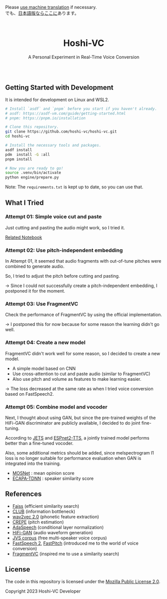 Please [use machine translation](https://github-com.translate.goog/hoshi-vc/hoshi-vc/blob/main/README.md?_x_tr_sl=en&_x_tr_tl=ja&_x_tr_hl=en&_x_tr_pto=wapp) if necessary.<br>
でも、[日本語版ならここに](README_JA.md)あります。

<!-- Note: Translations are welcome. -->

<br>
<div align="center">
  <h1>Hoshi-VC</h1>
  <p>A Personal Experiment in Real-Time Voice Conversion</p>
</div>
<br>
<br>

## Getting Started with Development

It is intended for development on Linux and WSL2.

```bash
# Install `asdf` and `pnpm` before you start if you haven't already.
# asdf: https://asdf-vm.com/guide/getting-started.html
# pnpm: https://pnpm.io/installation

# Clone this repository.
git clone https://github.com/hoshi-vc/hoshi-vc.git
cd hoshi-vc

# Install the necessary tools and packages.
asdf install
pdm  install -G :all
pnpm install

# Now you are ready to go!
source .venv/bin/activate
python engine/prepare.py
```

Note: The `requirements.txt` is kept up to date, so you can use that.

## What I Tried

### Attempt 01: Simple voice cut and paste

Just cutting and pasting the audio might work, so I tried it.

[Related Notebook](engine/attempt01.ipynb)

### Attempt 02: Use pitch-independent embedding

In Attempt 01, it seemed that audio fragments with out-of-tune pitches were combined to generate audio.

So, I tried to adjust the pitch before cutting and pasting.

→ Since I could not successfully create a pitch-independent embedding, I postponed it for the moment.

### Attempt 03: Use FragmentVC

Check the performance of FragmentVC by using the official implementation.

→ I postponed this for now because for some reason the learning didn't go well.

### Attempt 04: Create a new model

FragmentVC didn't work well for some reason, so I decided to create a new model.

- A simple model based on CNN
- Use cross-attention to cut and paste audio (similar to FragmentVC)
- Also use pitch and volume as features to make learning easier.

→ The loss decreased at the same rate as when I tried voice conversion based on FastSpeech2.

### Attempt 05: Combine model and vocoder

Next, I thought about using GAN, but since the pre-trained weights of the HiFi-GAN discriminator are publicly available, I decided to do joint fine-tuning.

According to [JETS](https://arxiv.org/pdf/2203.16852.pdf) and [ESPnet2-TTS](https://arxiv.org/pdf/2110.07840.pdf), a jointly trained model performs better than a fine-tuned vocoder.

Also, some additional metrics should be added, since melspectrogram l1 loss is no longer suitable for performance evaluation when GAN is integrated into the training.

- [MOSNet](https://github.com/aliutkus/speechmetrics#mosnet-absolutemosnet-or-mosnet) : mean opinion score
- [ECAPA-TDNN](https://huggingface.co/speechbrain/spkrec-ecapa-voxceleb) : speaker similarity score

## References

- [Faiss](https://github.com/facebookresearch/faiss) (efficient similarity search)
- [CLUB](https://arxiv.org/abs/2006.12013) (information bottleneck)
- [wav2vec 2.0](https://arxiv.org/abs/2006.11477) (phonetic feature extraction)
- [CREPE](https://arxiv.org/abs/1802.06182) (pitch estimation)
- [AdaSpeech](https://arxiv.org/abs/2103.00993) (conditional layer normalization)
- [HiFi-GAN](https://arxiv.org/abs/2010.05646) (audio waveform generation)
- [JVS corpus](https://arxiv.org/abs/1908.06248) (free multi-speaker voice corpus)
- [FastSpeech 2](https://arxiv.org/abs/2006.04558), [FastPitch](https://arxiv.org/abs/2006.06873) (introduced me to the world of voice conversion)
- [FragmentVC](https://arxiv.org/abs/2010.14150) (inspired me to use a similarity search)

## License

The code in this repository is licensed under the [Mozilla Public License 2.0](LICENSE).

Copyright 2023 Hoshi-VC Developer
